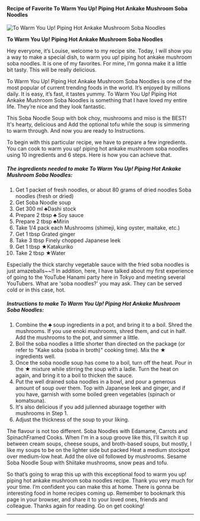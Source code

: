             

#### Recipe of Favorite To Warm You Up! Piping Hot Ankake Mushroom Soba Noodles

![To Warm You Up! Piping Hot Ankake Mushroom Soba Noodles](https://img-global.cpcdn.com/recipes/5023466957832192/751x532cq70/to-warm-you-up-piping-hot-ankake-mushroom-soba-noodles-recipe-main-photo.jpg)

**To Warm You Up! Piping Hot Ankake Mushroom Soba Noodles**

Hey everyone, it’s Louise, welcome to my recipe site. Today, I will show you a way to make a special dish, to warm you up! piping hot ankake mushroom soba noodles. It is one of my favorites. For mine, I’m gonna make it a little bit tasty. This will be really delicious.

To Warm You Up! Piping Hot Ankake Mushroom Soba Noodles is one of the most popular of current trending foods in the world. It’s enjoyed by millions daily. It is easy, it’s fast, it tastes yummy. To Warm You Up! Piping Hot Ankake Mushroom Soba Noodles is something that I have loved my entire life. They’re nice and they look fantastic.

This Soba Noodle Soup with bok choy, mushrooms and miso is the BEST! It's hearty, delicious and Add the optional tofu while the soup is simmering to warm through. And now you are ready to Instructions.

To begin with this particular recipe, we have to prepare a few ingredients. You can cook to warm you up! piping hot ankake mushroom soba noodles using 10 ingredients and 6 steps. Here is how you can achieve that.

##### The ingredients needed to make To Warm You Up! Piping Hot Ankake Mushroom Soba Noodles:

1.  Get 1 packet of fresh noodles, or about 80 grams of dried noodles Soba noodles (fresh or dried)
2.  Get Soba Noodle soup
3.  Get 300 ml ♣Dashi stock
4.  Prepare 2 tbsp ♣ Soy sauce
5.  Prepare 2 tbsp ♣Mirin
6.  Take 1/4 pack each Mushrooms (shimeji, king oyster, maitake, etc.)
7.  Get 1 tbsp Grated ginger
8.  Take 3 tbsp Finely chopped Japanese leek
9.  Get 1 tbsp ★Katakuriko
10.  Take 2 tbsp ★Water

Especially the thick starchy vegetable sauce with the fried soba noodles is just amazeballs~~!! In addition, here, I have talked about my first experience of going to the YouTube Hanami party here in Tokyo and meeting several YouTubers. What are 'soba noodles?' you may ask. They can be served cold or in this case, hot.

##### Instructions to make To Warm You Up! Piping Hot Ankake Mushroom Soba Noodles:

1.  Combine the ♣ soup ingredients in a pot, and bring it to a boil. Shred the mushrooms. If you use enoki mushrooms, shred them, and cut in half. Add the mushrooms to the pot, and simmer a little.
2.  Boil the soba noodles a little shorter than directed on the package (or refer to "Kake soba (soba in broth)" cooking time). Mix the ★ ingredients well.
3.  Once the soba noodle soup has come to a boil, turn off the heat. Pour in the ★ mixture while stirring the soup with a ladle. Turn the heat on again, and bring it to a boil to thicken the sauce.
4.  Put the well drained soba noodles in a bowl, and pour a generous amount of soup over them. Top with Japanese leek and ginger, and if you have, garnish with some boiled green vegetables (spinach or komatsuna).
5.  It's also delicious if you add julienned aburaage together with mushrooms in Step 1.
6.  Adjust the thickness of the soup to your liking.

The flavour is not too different. Soba Noodles with Edamame, Carrots and SpinachFramed Cooks. When I'm in a soup groove like this, I'll switch it up between cream soups, cheese soups, and broth-based soups, but mostly, I like my soups to be on the lighter side but packed Heat a medium stockpot over medium-low heat. Add the olive oil followed by mushrooms. Sesame Soba Noodle Soup with Shiitake mushrooms, snow peas and tofu.

So that’s going to wrap this up with this exceptional food to warm you up! piping hot ankake mushroom soba noodles recipe. Thank you very much for your time. I’m confident you can make this at home. There is gonna be interesting food in home recipes coming up. Remember to bookmark this page in your browser, and share it to your loved ones, friends and colleague. Thanks again for reading. Go on get cooking!

* * *
